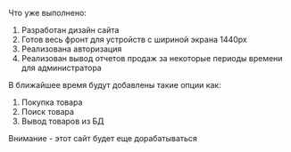 Что уже выполнено:
1. Разработан дизайн сайта
2. Готов весь фронт для устройств с шириной экрана 1440px
3. Реализована авторизация
4. Реализован вывод отчетов продаж за некоторые периоды времени для администратора

В ближайшее время будут добавлены такие опции как:
1. Покупка товара
2. Поиск товара
3. Вывод товаров из БД

Внимание - этот сайт будет еще дорабатываться
